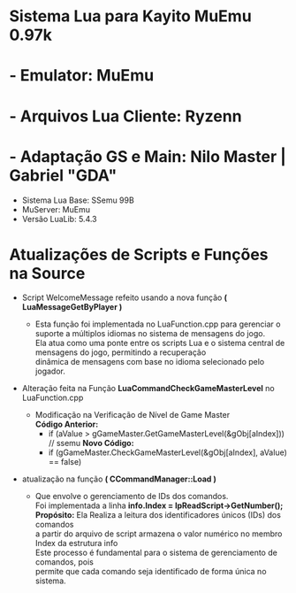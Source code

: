 # Sistema Lua para Kayito MuEmu 0.97k

# - Emulator: MuEmu
# - Arquivos Lua Cliente: Ryzenn 
# - Adaptação GS e Main: Nilo Master | Gabriel "GDA"

- Sistema Lua Base: SSemu 99B
- MuServer: MuEmu
- Versão LuaLib: 5.4.3

# Atualizações de Scripts e Funções na Source

- Script WelcomeMessage refeito usando a nova função **( LuaMessageGetByPlayer )**
   - Esta função foi implementada no LuaFunction.cpp para gerenciar o suporte a múltiplos idiomas no sistema de mensagens do jogo. <br/>
     Ela atua como uma ponte entre os scripts Lua e o sistema central de mensagens do jogo, permitindo a recuperação <br/>
     dinâmica de mensagens com base no idioma selecionado pelo jogador.

- Alteração feita na Função **LuaCommandCheckGameMasterLevel** no LuaFunction.cpp 
   - Modificação na Verificação de Nível de Game Master<br/> 
   **Código Anterior:**<br/> 
      - if (aValue > gGameMaster.GetGameMasterLevel(&gObj[aIndex])) // ssemu
   **Novo Código:**
     - if (gGameMaster.CheckGameMasterLevel(&gObj[aIndex], aValue) == false)

- atualização na função **( CCommandManager::Load )**
   - Que envolve o gerenciamento de IDs dos comandos.<br/> 
    Foi implementada a linha **info.Index = lpReadScript->GetNumber();**<br/>
    **Propósito:** Ela Realiza a leitura dos identificadores únicos (IDs) dos comandos<br/> 
    a partir do arquivo de script armazena o valor numérico no membro Index da estrutura info<br/> 
    Este processo é fundamental para o sistema de gerenciamento de comandos, pois<br/> 
    permite que cada comando seja identificado de forma única no sistema.


